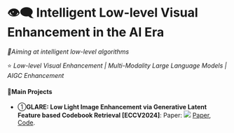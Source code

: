 # 👁️‍🗨️ Intelligent Low-level Visual Enhancement in the AI Era

_🔖Aiming at intelligent low-level algorithms_

⭐ _Low-level Visual Enhancement | Multi-Modality Large Language Models | AIGC Enhancement_

#### 📖Main Projects

- ①**GLARE: Low Light Image Enhancement via Generative Latent Feature based Codebook Retrieval [ECCV2024]**:  Paper: <a href="https://arxiv.org/abs/2309.14181"><img src="https://img.shields.io/badge/Arxiv-2309:14181-red"/></a> [Paper](https://arxiv.org/pdf/2407.12431), [Code](https://github.com/LowLevelAI/GLARE). 


